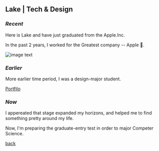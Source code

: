 ## Lake | Tech & Design

### _Recent_

Here is Lake and have just graduated from the Apple.Inc.

In the past 2 years, I worked for the Greatest company -- Apple 🍎.

![image text](url)

### _Earlier_

More earlier time period, I was a design-major student.

[Portfilo](url)

### _Now_

I appereated that stage expanded my horizons, and helped me to find something pretty around my life.

Now, I'm preparing the graduate-entry test in order to major Competer Science.

[back](https://github.com/AdorableLake/adorablelake.github.io/blob/master/index.md)
